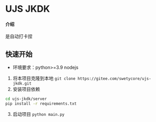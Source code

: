 # UJS JKDK

#### 介绍
是自动打卡捏

## 快速开始

+ 环境要求：python>=3.9 nodejs

1. 将本项目克隆到本地
`git clone https://gitee.com/swetycore/ujs-jkdk.git`
2. 安装项目依赖 
```bash
cd ujs-jkdk/server
pip install -r requirements.txt
```

3. 启动项目
`python main.py`



